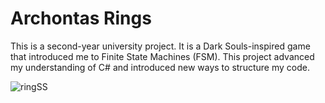 # Archontas Rings

This is a second-year university project. It is a Dark Souls-inspired game that introduced me to Finite State Machines (FSM).
This project advanced my understanding of C# and introduced new ways to structure my code.

![ringSS](https://github.com/KidNoobly/Archontas_Rings/assets/78978951/e71b4af8-e8a8-4ca3-9be6-c1a3379812b6)
